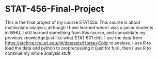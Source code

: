 # STAT-456-Final-Project

This is the final project of my course STAT456. This course is about multivatiate analysis, although I have learned when I was a junior students in WHU, I still learned something from this course, and consolidate my previous knowledge(just like what STAT 601 did). I use the data from https://archive.ics.uci.edu/ml/datasets/Horse+Colic to analyze, I use R to load the data and python to proprecessing it (just for fun), then I use R to continue my whole analysis stuff.
